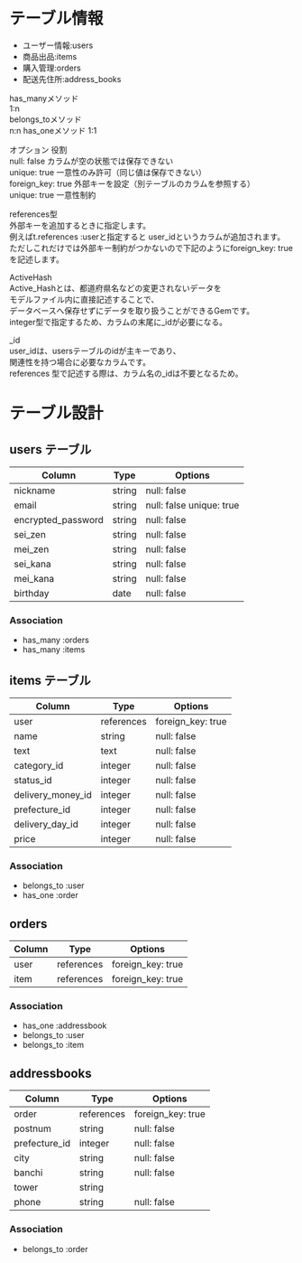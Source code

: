 # テーブル情報

- ユーザー情報:users  
- 商品出品:items   
- 購入管理:orders  
- 配送先住所:address_books  

has_manyメソッド  
1:n  
belongs_toメソッド  
n:n
has_oneメソッド
1:1

オプション	役割  
null: false	カラムが空の状態では保存できない  
unique: true	一意性のみ許可（同じ値は保存できない）  
foreign_key: true	外部キーを設定（別テーブルのカラムを参照する）  
unique: true 一意性制約  
  
references型  
外部キーを追加するときに指定します。  
例えばt.references :userと指定すると  user_idというカラムが追加されます。  
ただしこれだけでは外部キー制約がつかないので下記のようにforeign_key: trueを記述します。  
  
ActiveHash  
Active_Hashとは、都道府県名などの変更されないデータを  
モデルファイル内に直接記述することで、  
データベースへ保存せずにデータを取り扱うことができるGemです。  
integer型で指定するため、カラムの末尾に_idが必要になる。
  
_id  
  user_idは、usersテーブルのidが主キーであり、  
  関連性を持つ場合に必要なカラムです。  
  references 型で記述する際は、カラム名の_idは不要となるため。  
  
# テーブル設計

## users テーブル
| Column   | Type   | Options     |
| -------- | ------ | ----------- |
| nickname | string | null: false |
| email    | string | null: false unique: true |
| encrypted_password | string | null: false |
| sei_zen | string | null: false |
| mei_zen | string | null: false |
| sei_kana | string | null: false |
| mei_kana | string | null: false |
| birthday | date | null: false |

### Association

- has_many :orders
- has_many :items

## items テーブル
| Column | Type   | Options     |
| ------ | ------ | ----------- |
| user   | references | foreign_key: true	 |
| name   | string | null: false |
| text   | text | null: false |
| category_id | integer | null: false |
| status_id | integer | null: false |
| delivery_money_id | integer | null: false |
| prefecture_id | integer | null: false |
| delivery_day_id | integer | null: false |
| price | integer | null: false |

### Association
 - belongs_to :user
 - has_one :order

## orders
| Column | Type   | Options     |
| ------ | ------ | ----------- |
| user   | references | foreign_key: true	 |
| item | references | foreign_key: true	 |

### Association

- has_one :addressbook
- belongs_to :user
- belongs_to :item

## addressbooks
| Column | Type   | Options     |
| ------ | ------ | ----------- |
| order | references | foreign_key: true	 |
| postnum | string | null: false |
| prefecture_id | integer | null: false |
| city | string | null: false |
| banchi | string | null: false |
| tower | string |  |
| phone | string | null: false |

### Association
- belongs_to :order

